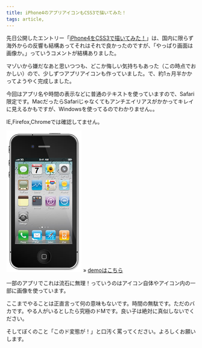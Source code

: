```yaml
---
title: iPhone4のアプリアイコンもCSS3で描いてみた！
tags: article,
---
```

先日公開したエントリー「<a href="/apple/iphone/2010/06/17/css3-iphone4/">iPhone4をCSS3で描いてみた！</a>」は、国内に限らず海外からの反響も結構あってそれはそれで良かったのですが、「やっぱり画面は画像か。」っていうコメントが結構ありました。

マゾいから嫌だなあと思いつつも、どこか悔しい気持ちもあった（この時点でおかしい）ので、少しずつアプリアイコンも作っていました。で、約1ヵ月半かかってようやく完成しました。

<!--more-->

今回はアプリ名や時間の表示などに普通のテキストを使っていますので、Safari限定です。MacだったらSafariじゃなくてもアンチエイリアスがかかってキレイに見えるかもですが、Windowsを使ってるのでわかりません。。

IE,Firefox,Chromeでは確認してません。

<a href="/demo/iphone4-v1.1/" target="_blank"><img src="/img/2010/08/iphone4.jpg" alt="" title="iphone4" width="200" height="375" /></a>
&raquo; <a href="/demo/iphone4-v1.1/" target="_blank">demoはこちら</a>

一部のアプリでこれは流石に無理！っていうのはアイコン自体やアイコン内の一部に画像を使っています。

ここまでやることは正直言って何の意味もないです。時間の無駄です。ただのバカです。やる人がいるとしたら究極のドMです。良い子は絶対に真似しないでください。

そしてぼくのこと「このド変態が！」と口汚く罵ってください。よろしくお願いします。